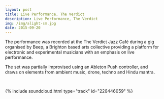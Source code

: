 ```yaml
---
layout: post
title: Live Performance, The Verdict
description: Live Performance, The Verdict
img: /img/alight-sm.jpg
date: 2015-09-20
---
```


The performance was recorded at the The Verdict Jazz Café during a gig organised by Beep, a Brighton based arts collective providing a platform for electronic and experimental musicians with an emphasis on live performance.

The set was partially improvised using an Ableton Push controller, and draws on elements from ambient music, drone, techno and Hindu mantra.

<br />

{% include soundcloud.html type="track" id="226446059" %}
